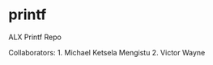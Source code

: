 # printf
ALX Printf Repo

Collaborators: 1. Michael Ketsela Mengistu
               2. Victor Wayne
               
